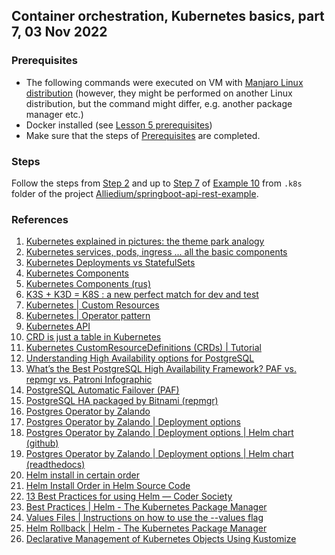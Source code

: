 ## Container orchestration, Kubernetes basics, part 7, 03 Nov 2022

### Prerequisites ###

- The following commands were executed on VM with [Manjaro Linux distribution](https://manjaro.org/download/) (however, they might be performed on another Linux distribution, but the command might differ, e.g. another package manager etc.)
- Docker installed (see [Lesson 5 prerequisites](../05_docker_basic_commands_postgres_23-aug-2022/README.md))
- Make sure that the steps of [Prerequisites](https://github.com/Alliedium/springboot-api-rest-example/tree/master/.k8s#1-prerequisites)
are completed.

### Steps ###

Follow the steps from [Step 2](https://github.com/Alliedium/springboot-api-rest-example/tree/master/.k8s/10-zalando-postgres-ha-operator#2-see-new-custom-resource-definitions) and up to [Step 7](https://github.com/Alliedium/springboot-api-rest-example/tree/master/.k8s/10-zalando-postgres-ha-operator#7-check-spring-boot-api-installation) of [Example 10](https://github.com/Alliedium/springboot-api-rest-example/tree/master/.k8s/10-zalando-postgres-ha-operator)
from `.k8s` folder of the project [Alliedium/springboot-api-rest-example](https://github.com/Alliedium/springboot-api-rest-example/).

### References ###

1. [Kubernetes explained in pictures: the theme park analogy](https://danlebrero.com/2018/07/09/kubernetes-explained-in-pictures-the-theme-park-analogy/)
2. [Kubernetes services, pods, ingress ... all the basic components](https://www.padok.fr/en/blog/kubernetes-essentials-components-pods-services)
3. [Kubernetes Deployments vs StatefulSets](https://stackoverflow.com/questions/41583672/kubernetes-deployments-vs-statefulsets#:~:text=Deployment%20is%20a%20resource%20to,be%20using%20its%20own%20Volume)
4. [Kubernetes Components](https://kubernetes.io/docs/concepts/overview/components/)
5. [Kubernetes Components (rus)](https://kubernetes.io/ru/docs/concepts/overview/components/)
6. [K3S + K3D = K8S : a new perfect match for dev and test](https://www.sokube.ch/post/k3s-k3d-k8s-a-new-perfect-match-for-dev-and-test)
7. [Kubernetes | Custom Resources](https://kubernetes.io/docs/concepts/extend-kubernetes/api-extension/custom-resources/)
8. [Kubernetes | Operator pattern](https://kubernetes.io/docs/concepts/extend-kubernetes/operator/)
9. [Kubernetes API](https://kubernetes.io/docs/reference/kubernetes-api/)
10. [CRD is just a table in Kubernetes](https://itnext.io/crd-is-just-a-table-in-kubernetes-13e15367bbe4)
11. [Kubernetes CustomResourceDefinitions (CRDs) | Tutorial](https://www.containiq.com/post/kubernetes-crds-custom-resource-definitions)
12. [Understanding High Availability
    options for PostgreSQL](https://postgresconf.org/system/events/document/000/000/801/PostgreSQL_Conference.pdf)
13. [What’s the Best PostgreSQL High Availability Framework? PAF vs. repmgr vs. Patroni Infographic](https://medium.com/@kristi.anderson/whats-the-best-postgresql-high-availability-framework-paf-vs-repmgr-vs-patroni-infographic-8f11f3972ef3)
14. [PostgreSQL Automatic Failover (PAF)](https://github.com/ClusterLabs/PAF)
15. [PostgreSQL HA packaged by Bitnami (repmgr)](https://github.com/bitnami/charts/tree/master/bitnami/postgresql-ha/)
16. [Postgres Operator by Zalando](https://github.com/zalando/postgres-operator)
17. [Postgres Operator by Zalando | Deployment options](https://github.com/zalando/postgres-operator/blob/master/docs/quickstart.md#deployment-options)
18. [Postgres Operator by Zalando | Deployment options | Helm chart (github)](https://github.com/zalando/postgres-operator/blob/master/docs/quickstart.md#helm-chart)
19. [Postgres Operator by Zalando | Deployment options | Helm chart (readthedocs)](https://postgres-operator.readthedocs.io/en/latest/quickstart/#helm-chart)
20. [Helm install in certain order](https://stackoverflow.com/questions/51957676/helm-install-in-certain-order)
21. [Helm Install Order in Helm Source Code](https://github.com/helm/helm/blob/12f1bc0acdeb675a8c50a78462ed3917fb7b2e37/pkg/releaseutil/kind_sorter.go)
22. [13 Best Practices for using Helm — Coder Society](https://codersociety.com/blog/articles/helm-best-practices)
23. [Best Practices | Helm - The Kubernetes Package Manager](https://helm.sh/docs/chart_best_practices/)
24. [Values Files | Instructions on how to use the --values flag](https://helm.sh/docs/chart_template_guide/values_files/)
25. [Helm Rollback | Helm - The Kubernetes Package Manager](https://helm.sh/docs/helm/helm_rollback/)
26. [Declarative Management of Kubernetes Objects Using Kustomize](https://kubernetes.io/docs/tasks/manage-kubernetes-objects/kustomization/)